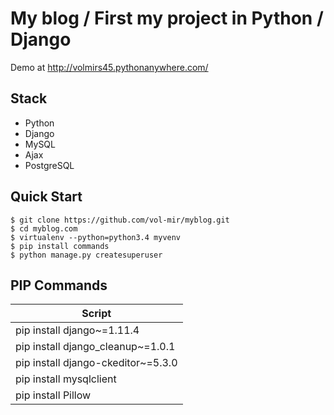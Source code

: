 # My blog / First my project in Python / Django

Demo at http://volmirs45.pythonanywhere.com/

## Stack

- Python
- Django
- MySQL
- Ajax
- PostgreSQL

Quick Start
-----------

```shell
$ git clone https://github.com/vol-mir/myblog.git
$ cd myblog.com
$ virtualenv --python=python3.4 myvenv
$ pip install commands
$ python manage.py createsuperuser
```

PIP Commands
------------

|Script|
|---|
|pip install django~=1.11.4|
|pip install django_cleanup~=1.0.1|
|pip install django-ckeditor~=5.3.0|
|pip install mysqlclient|
|pip install Pillow|